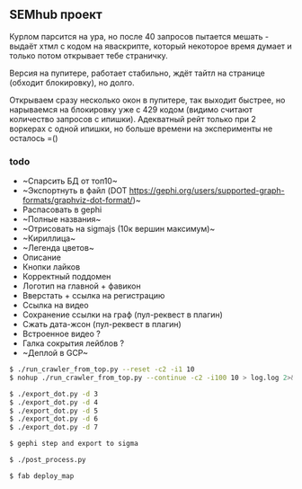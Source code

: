SEMhub проект 
---

Курлом парсится на ура, но после 40 запросов пытается мешать - выдаёт хтмл с кодом на яваскрипте, который некоторое время думает и только потом открывает тебе страничку.

Версия на пупитере, работает стабильно, ждёт тайтл на странице (обходит блокировку), но долго.

Открываем сразу несколько окон в пупитере, так выходит быстрее, но нарываемся на блокировку уже с 429 кодом (видимо считают количество запросов с ипишки).
Адекватный рейт только при 2 воркерах с одной ипишки, но больше времени на эксперименты не осталось =()



### todo
- ~Спарсить БД от топ10~
- ~Экспортнуть в файл (DOT https://gephi.org/users/supported-graph-formats/graphviz-dot-format/)~
- Распасовать в gephi
- ~Полные названия~
- ~Отрисовать на sigmajs (10к вершин максимум)~
- ~Кириллица~
- ~Легенда цветов~
- Описание
- Кнопки лайков
- Корректный поддомен
- Логотип на главной + фавикон
- Вверстать + ссылка на регистрацию
- Ссылка на видео
- Сохранение ссылки на граф (пул-реквест в плагин)
- Сжать дата-жсон (пул-реквест в плагин)
- Встроенное видео ?
- Галка сокрытия лейблов ?
- ~Деплой в GCP~ 



```bash
$ ./run_crawler_from_top.py --reset -c2 -i1 10
$ nohup ./run_crawler_from_top.py --continue -c2 -i100 10 > log.log 2>&1 &

$ ./export_dot.py -d 3
$ ./export_dot.py -d 4
$ ./export_dot.py -d 5
$ ./export_dot.py -d 6
$ ./export_dot.py -d 7

$ gephi step and export to sigma

$ ./post_process.py

$ fab deploy_map
```